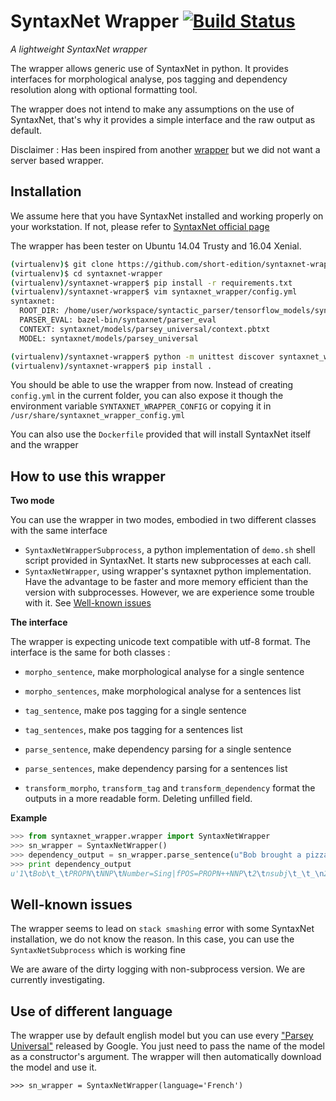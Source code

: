 # SyntaxNet Wrapper [![Build Status](https://travis-ci.org/short-edition/syntaxnet-wrapper.svg?branch=master)](https://travis-ci.org/short-edition/syntaxnet-wrapper)

*A lightweight SyntaxNet wrapper*

The wrapper allows generic use of SyntaxNet in python. It provides interfaces for morphological analyse, pos tagging and dependency resolution along with optional formatting tool.

The wrapper does not intend to make any assumptions on the use of SyntaxNet, that's why it provides a simple interface and the raw output as default.

Disclaimer : Has been inspired from another [wrapper](https://github.com/JoshData/parsey-mcparseface-server) but we did not want a server based wrapper.

## Installation

We assume here that you have SyntaxNet installed and working properly on your workstation. If not, please refer to [SyntaxNet official page](https://github.com/tensorflow/models/tree/master/syntaxnet)

The wrapper has been tester on Ubuntu 14.04 Trusty and 16.04 Xenial.

```bash
(virtualenv)$ git clone https://github.com/short-edition/syntaxnet-wrapper.git
(virtualenv)$ cd syntaxnet-wrapper
(virtualenv)/syntaxnet-wrapper$ pip install -r requirements.txt
(virtualenv)/syntaxnet-wrapper$ vim syntaxnet_wrapper/config.yml
syntaxnet:
  ROOT_DIR: /home/user/workspace/syntactic_parser/tensorflow_models/syntaxnet
  PARSER_EVAL: bazel-bin/syntaxnet/parser_eval
  CONTEXT: syntaxnet/models/parsey_universal/context.pbtxt
  MODEL: syntaxnet/models/parsey_universal

(virtualenv)/syntaxnet-wrapper$ python -m unittest discover syntaxnet_wrapper
(virtualenv)/syntaxnet-wrapper$ pip install .
```
You should be able to use the wrapper from now. Instead of creating `config.yml` in the current folder, you can also expose it though the environment variable `SYNTAXNET_WRAPPER_CONFIG` or copying it in `/usr/share/syntaxnet_wrapper_config.yml`

You can also use the `Dockerfile` provided that will install SyntaxNet itself and the wrapper

## How to use this wrapper

**Two mode**

You can use the wrapper in two modes, embodied in two different classes with the same interface
* `SyntaxNetWrapperSubprocess`, a python implementation of `demo.sh` shell script provided in SyntaxNet. It starts new subprocesses at each call.
* `SyntaxNetWrapper`, using wrapper's syntaxnet python implementation. Have the advantage to be faster and more memory efficient than the version with subprocesses. However, we are experience some trouble with it. See [Well-known issues](https://github.com/short-edition/syntaxnet-wrapper/tree/develop#well-known-issues)

**The interface**

The wrapper is expecting unicode text compatible with utf-8 format.
The interface is the same for both classes :
* `morpho_sentence`, make morphological analyse for a single sentence
* `morpho_sentences`, make morphological analyse for a sentences list
* `tag_sentence`, make pos tagging for a single sentence
* `tag_sentences`, make pos tagging for a sentences list
* `parse_sentence`, make dependency parsing for a single sentence
* `parse_sentences`, make dependency parsing for a sentences list

* `transform_morpho`, `transform_tag` and `transform_dependency` format the outputs in a more readable form. Deleting unfilled field.


**Example**

```python
>>> from syntaxnet_wrapper.wrapper import SyntaxNetWrapper
>>> sn_wrapper = SyntaxNetWrapper()
>>> dependency_output = sn_wrapper.parse_sentence(u"Bob brought a pizza to Alice")
>>> print dependency_output
u'1\tBob\t_\tPROPN\tNNP\tNumber=Sing|fPOS=PROPN++NNP\t2\tnsubj\t_\t_\n2\tbrought\t_\tVERB\tVBD\tMood=Ind|Tense=Past|VerbForm=Fin|fPOS=VERB++VBD\t0\tROOT\t_\t_\n3\ta\t_\tDET\tDT\tDefinite=Ind|PronType=Art|fPOS=DET++DT\t4\tdet\t_\t_\n4\tpizza\t_\tNOUN\tNN\tNumber=Sing|fPOS=NOUN++NN\t2\tdobj\t_\t_\n5\tto\t_\tADP\tIN\tfPOS=ADP++IN\t6\tcase\t_\t_\n6\tAlice\t_\tPROPN\tNNP\tNumber=Sing|fPOS=PROPN++NNP\t4\tnmod\t_\t_\n\n'
```

## Well-known issues

The wrapper seems to lead on `stack smashing` error with some SyntaxNet installation, we do not know the reason. In this case, you can use the `SyntaxNetSubprocess` which is working fine

We are aware of the dirty logging with non-subprocess version. We are currently investigating.

## Use of different language

The wrapper use by default english model but you can use every ["Parsey Universal"](https://github.com/tensorflow/models/blob/master/syntaxnet/g3doc/universal.md) released by Google. You just need to pass the name of the model as a constructor's argument. The wrapper will then automatically download the model and use it.

`>>> sn_wrapper = SyntaxNetWrapper(language='French')`
